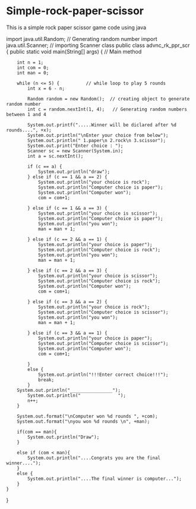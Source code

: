 # Simple-rock-paper-scissor
This is a simple rock paper scissor game code using java

import java.util.Random;              // Generating random number 
import java.util.Scanner;             // importing Scanner class
public class advnc_rk_ppr_scr {
    public static void main(String[] args) {   // Main method

        int n = 1;
        int com = 0;
        int man = 0;

        while (n <= 5) {          // while loop to play 5 rounds
            int x = 6 - n;

            Random random = new Random();  // creating object to generate random number
            int c = random.nextInt(1, 4);   // Generating random numbers between 1 and 4

            System.out.printf(".....Winner will be diclared after %d rounds....", +x);
            System.out.println("\nEnter your choice from below");
            System.out.println(" 1.paper\n 2.rock\n 3.scissor");   
            System.out.print("Enter choice : ");
            Scanner sc = new Scanner(System.in);
            int a = sc.nextInt();

            if (c == a) {
                System.out.println("draw");
            } else if (c == 1 && a == 2) {
                System.out.println("your choice is rock");
                System.out.println("Computer choice is paper");
                System.out.println("Computer won");
                com = com+1;

            } else if (c == 1 && a == 3) {
                System.out.println("your choice is scissor");
                System.out.println("Computer choice is paper");
                System.out.println("you won");
                man = man + 1;

            } else if (c == 2 && a == 1) {
                System.out.println("your choice is paper");
                System.out.println("Computer choice is rock");
                System.out.println("you won");
                man = man + 1;

            } else if (c == 2 && a == 3) {
                System.out.println("your choice is scissor");
                System.out.println("Computer choice is rock");
                System.out.println("Computer won");
                com = com+1;

            } else if (c == 3 && a == 2) {
                System.out.println("your choice is rock");
                System.out.println("Computer choice is scissor");
                System.out.println("you won");
                man = man + 1;

            } else if (c == 3 && a == 1) {
                System.out.println("your choice is paper");
                System.out.println("Computer choice is scissor");
                System.out.println("Computer won");
                com = com+1;

            }
            else {
                System.out.println("!!!Enter correct choice!!!");
                break;
            }
	    System.out.println("________________");
            System.out.println("              ");
            n++;
        }

        System.out.format("\nComputer won %d rounds ", +com);
        System.out.format("\nyou won %d rounds \n", +man);

        if(com == man){
            System.out.println("Draw");
        }

        else if (com < man){
            System.out.println("....Congrats you are the final winner....");
        }
        else {
            System.out.println("....The final winner is computer...");
        }
    }
}
